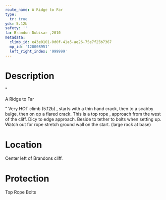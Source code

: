 ```yaml
---
route_name: A Ridge to Far
type:
  tr: true
yds: 5.12b
safety: ''
fa: Brandon Dubisar ,2010
metadata:
  climb_id: e43e0101-0d0f-41a5-ae26-75e7f25b7367
  mp_id: '120008951'
  left_right_index: '999999'
---
```

# Description
"

A Ridge to Far

” Very HOT climb (5.12b) , starts with a thin hand crack, then to a scabby bulge, then on op a flared crack. This is a top rope , approach from the west of the cliff. Dicy to edge approach. Beside to tether to bolts when setting up. Watch out for rope stretch ground wall on the start. (large rock at base)

# Location
Center left of Brandons cliff.

# Protection
Top Rope Bolts
